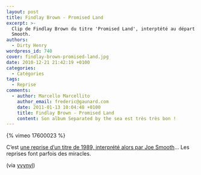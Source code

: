 ```yaml
---
layout: post
title: Findlay Brown - Promised Land
excerpt: >-
  Clip de Findlay Brown du titre 'Promised Land', interptété au départ par Joe
  Smooth.
authors:
  - Dirty Henry
wordpress_id: 740
cover: findlay-brown-promised-land.jpg
date: 2010-12-21 21:42:19 +0100
categories:
  - Catégories
tags:
  - Reprise
comments:
  - author: Marcello Marcellito
    author_email: frederic@gaunard.com
    date: 2011-01-13 10:04:48 +0100
    title: Findlay Brown - Promised Land
    content: Son album Separated by the sea est très très bon !
---
```


{% vimeo 17600023 %}

C’est [une reprise d’un titre de 1989, interprété alors par Joe Smooth][1]… Les
reprises font parfois des miracles.

(via [yvynyl][2])

[1]: https://www.youtube.com/watch?v=ML3w4HIMHpY
[2]: https://yvynyl.tumblr.com/post/2350909311/findlay-brown-promised-land-ryan
